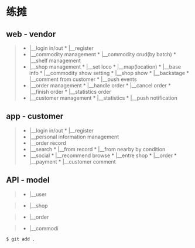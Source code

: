 # 练摊

## web - vendor
 >* |__login in/out
     * |__register
 >* |__commodity management
     * |__commodity crud(by batch)
     * |__shelf management
 >* |__shop management
     * |__set loco
        * |__map(location)
     * |__base info
     * |__commodity show setting
     * |__shop show
     * |__backstage
        * |__comment from customer
        * |__push events
 >* |__order management
     * |__handle order
     * |__cancel order
     * |__finish order
     * |__statistics order
 >* |__customer management
     * |__statistics
     * |__push notification

## app - customer
 >* |__login in/out
     * |__register
 >* |__personal information management
 >* |__order record
 >* |__search
     * |__from record
     * |__from nearby by condition
 >* |__social
     * |__recommend browse
        * |__entre shop
        * |__order
        * |__payment
     * |__customer comment

## API - model
 >* |__user

 >* |__shop

 >* |__order

 >* |__commodi

    $ git add .